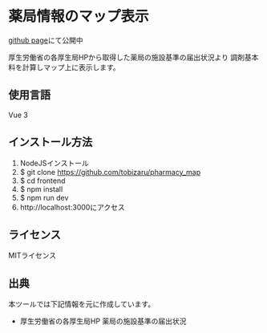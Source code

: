 # 薬局情報のマップ表示

[github page](https://tobizaru.github.io/pharmacy_map)にて公開中

厚生労働省の各厚生局HPから取得した薬局の施設基準の届出状況より
調剤基本料を計算しマップ上に表示します。

## 使用言語

Vue 3

## インストール方法

1. NodeJSインストール
1. $ git clone https://github.com/tobizaru/pharmacy_map
1. $ cd frontend
1. $ npm install
2. $ npm run dev
3. http://localhost:3000にアクセス

## ライセンス

MITライセンス

## 出典
本ツールでは下記情報を元に作成しています。

* 厚生労働省の各厚生局HP 薬局の施設基準の届出状況

